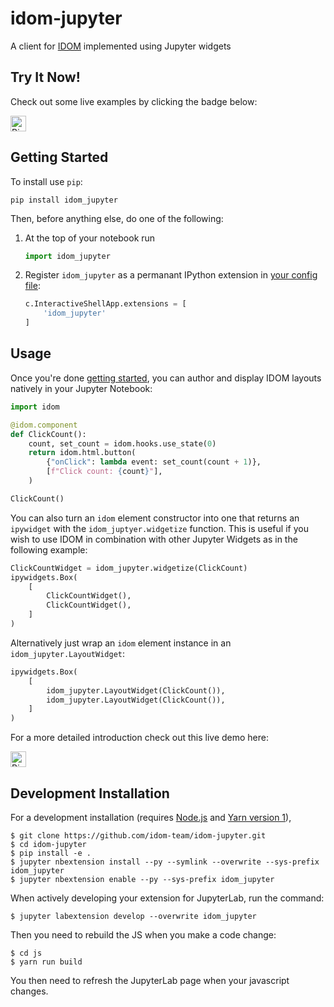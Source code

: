 # idom-jupyter

A client for [IDOM](https://github.com/idom-team/idom) implemented using Jupyter widgets

## Try It Now!

Check out some live examples by clicking the badge below:

<a href="https://mybinder.org/v2/gh/idom-team/idom-jupyter/main?filepath=notebooks%2Fintroduction.ipynb">
    <img alt="Binder" height="25px" src="https://mybinder.org/badge_logo.svg" />
</a>

## Getting Started

To install use `pip`:

```
pip install idom_jupyter
```

Then, before anything else, do one of the following:

1. At the top of your notebook run

   ```python
   import idom_jupyter
   ```

2. Register `idom_jupyter` as a permanant IPython extension in [your config file](https://ipython.readthedocs.io/en/stable/config/intro.html#introduction-to-ipython-configuration):

   ```python
   c.InteractiveShellApp.extensions = [
       'idom_jupyter'
   ]
   ```

## Usage

Once you're done [getting started](#getting-started), you can author and display IDOM
layouts natively in your Jupyter Notebook:

```python
import idom

@idom.component
def ClickCount():
    count, set_count = idom.hooks.use_state(0)
    return idom.html.button(
        {"onClick": lambda event: set_count(count + 1)},
        [f"Click count: {count}"],
    )

ClickCount()
```

You can also turn an `idom` element constructor into one that returns an `ipywidget` with
the `idom_juptyer.widgetize` function. This is useful if you wish to use IDOM in combination
with other Jupyter Widgets as in the following example:

```python
ClickCountWidget = idom_jupyter.widgetize(ClickCount)
ipywidgets.Box(
    [
        ClickCountWidget(),
        ClickCountWidget(),
    ]
)
```

Alternatively just wrap an `idom` element instance in an `idom_jupyter.LayoutWidget`:

```python
ipywidgets.Box(
    [
        idom_jupyter.LayoutWidget(ClickCount()),
        idom_jupyter.LayoutWidget(ClickCount()),
    ]
)
```

For a more detailed introduction check out this live demo here:

<a href="https://mybinder.org/v2/gh/idom-team/idom-jupyter/main?filepath=notebooks%2Fintroduction.ipynb">
    <img alt="Binder" height="25px" src="https://mybinder.org/badge_logo.svg" />
</a>

## Development Installation

For a development installation (requires [Node.js](https://nodejs.org) and [Yarn version 1](https://classic.yarnpkg.com/)),

    $ git clone https://github.com/idom-team/idom-jupyter.git
    $ cd idom-jupyter
    $ pip install -e .
    $ jupyter nbextension install --py --symlink --overwrite --sys-prefix idom_jupyter
    $ jupyter nbextension enable --py --sys-prefix idom_jupyter

When actively developing your extension for JupyterLab, run the command:

    $ jupyter labextension develop --overwrite idom_jupyter

Then you need to rebuild the JS when you make a code change:

    $ cd js
    $ yarn run build

You then need to refresh the JupyterLab page when your javascript changes.
